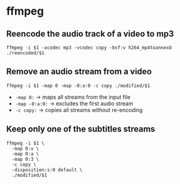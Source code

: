 # ffmpeg

## Reencode the audio track of a video to mp3
```
ffmpeg -i $1 -acodec mp3 -vcodec copy -bsf:v h264_mp4toannexb ./reencoded/$1
```

## Remove an audio stream from a video

```
ffmpeg -i $1 -map 0 -map -0:a:0 -c copy ./modified/$1
```

 - `-map 0:`      -> maps all streams from the input file
 - `-map -0:a:0:` -> excludes the first audio stream
 - `-c copy:`     -> copies all streams without re-encoding

## Keep only one of the subtitles streams

```
ffmpeg -i $1 \
  -map 0:v \
  -map 0:a \
  -map 0:3 \
  -c copy \
  -disposition:s:0 default \
  ./modified/$1
```
